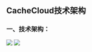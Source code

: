 ## CacheCloud技术架构

<a name="cc7-3"/>

### 一、技术架构：

<img src="http://i0.itc.cn/20160126/3084_07c6991a_f1c6_e6b7_0300_5e024d45f7ea_1.png"/>
<img src="http://i1.itc.cn/20160126/3084_36e5d705_e812_7b83_e18e_cdad6c6d4c37_1.jpg"/>

<a name="cc8"/>
